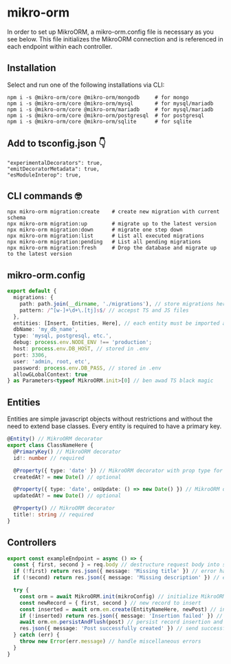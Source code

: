 # mikro-orm

In order to set up MikroORM, a mikro-orm.config file is necessary as you see below. This file initializes the MikroORM connection and is referenced in each endpoint within each controller.

## Installation

Select and run one of the following installations via CLI:

```
npm i -s @mikro-orm/core @mikro-orm/mongodb     # for mongo
npm i -s @mikro-orm/core @mikro-orm/mysql       # for mysql/mariadb
npm i -s @mikro-orm/core @mikro-orm/mariadb     # for mysql/mariadb
npm i -s @mikro-orm/core @mikro-orm/postgresql  # for postgresql
npm i -s @mikro-orm/core @mikro-orm/sqlite      # for sqlite
```

## Add to tsconfig.json 👇

```
"experimentalDecorators": true,
"emitDecoratorMetadata": true,
"esModuleInterop": true,
```

## CLI commands 🤓

```
npx mikro-orm migration:create    # create new migration with current schema
npx mikro-orm migration:up        # migrate up to the latest version
npx mikro-orm migration:down      # migrate one step down
npx mikro-orm migration:list      # List all executed migrations
npx mikro-orm migration:pending   # List all pending migrations
npx mikro-orm migration:fresh     # Drop the database and migrate up to the latest version
```

## mikro-orm.config

```typescript
export default {
  migrations: {
    path: path.join(__dirname, './migrations'), // store migrations here
    pattern: /^[w-]+\d+\.[tj]s$/ // accepst TS and JS files
  },
  entities: [Insert, Entities, Here], // each entity must be imported and included in this array
  dbName: 'my_db_name',
  type: 'mysql, postgresql, etc.',
  debug: process.env.NODE_ENV !== 'production';
  host: process.env.DB_HOST, // stored in .env
  port: 3306,
  user: 'admin, root, etc',
  password: process.env.DB_PASS, // stored in .env
  allowGLobalContext: true
} as Parameters<typeof MikroORM.init>[0] // ben awad TS black magic
```

## Entities

Entities are simple javascript objects without restrictions and without the need to extend base classes. Every entity is required to have a primary key.

```typescript
@Entity() // MikroORM decorator
export class ClassNameHere {
  @PrimaryKey() // MikroORM decorator
  id!: number // required

  @Property({ type: 'date' }) // MikroORM decorator with prop type for migration tool
  createdAt? = new Date() // optional

  @Property({ type: 'date', onUpdate: () => new Date() }) // MikroORM decorator with onUpdate function
  updatedAt? = new Date() // optional

  @Property() // MikroORM decorator
  title!: string // required
}
```

## Controllers

```typescript
export const exampleEndpoint = async () => {
  const { first, second } = req.body // destructure request body into separate variables
  if (!first) return res.json({ message: 'Missing title' }) // error handling for required first prop
  if (!second) return res.json({ message: 'Missing description' }) // error handling for required second prop

  try {
    const orm = await MikroORM.init(mikroConfig) // initialize MikroORM
    const newRecord = { first, second } // new record to insert
    const inserted = await orm.em.create(EntityNameHere, newPost) // insert record into database
    if (!inserted) return res.json({ message: 'Insertion failed' }) // error handling
    await orm.em.persistAndFlush(post) // persist record insertion and flush
    res.json({ message: 'Post successfully created' }) // send successful response
  } catch (err) {
    throw new Error(err.message) // handle miscellaneous errors
  }
}
```
